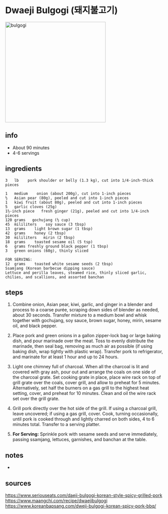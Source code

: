 # Dwaeji Bulgogi (돼지불고기)  
<img src="https://www.maangchi.com/wp-content/uploads/2012/11/doejibulgogi_onaplate.jpg" alt="bulgogi" width="320"/>  

## info  
* About 90 minutes  
* 4-6 servings  

## ingredients  
```
3   lb    pork shoulder or belly (1.3 kg), cut into 1/4-inch-thick pieces

1   medium    onion (about 200g), cut into 1-inch pieces
½   Asian pear (80g), peeled and cut into 1-inch pieces
1   kiwi fruit (about 80g), peeled and cut into 1-inch pieces
5   garlic cloves (25g)
1½-inch piece   fresh ginger (21g), peeled and cut into 1/4-inch pieces
120 grams   gochujang (½ cup)
45  mililiters    soy sauce (3 tbsp)
13  grams    light brown sugar (1 tbsp)
42  grams    honey (2 tbsp)
30  mililiters   mirin (2 tbsp)
18  grams    toasted sesame oil (5 tsp)
6   grams freshly ground black pepper (1 tbsp)
3   green onions (60g), thinly sliced

FOR SERVING:
12  grams    toasted white sesame seeds (2 tbsp)
Ssamjang (Korean barbecue dipping sauce)
Lettuce and perilla leaves, steamed rice, thinly sliced garlic, chilies, and scallions, and assorted banchan 
```

## steps  
1. Combine onion, Asian pear, kiwi, garlic, and ginger in a blender and process to a coarse purée, scraping down sides of blender as needed, about 30 seconds. Transfer mixture to a medium bowl and whisk together with gochujang, soy sauce, brown sugar, honey, mirin, sesame oil, and black pepper.

2. Place pork and green onions in a gallon zipper-lock bag or large baking dish, and pour marinade over the meat. Toss to evenly distribute the marinade, then seal bag, removing as much air as possible (if using baking dish, wrap tightly with plastic wrap). Transfer pork to refrigerator, and marinate for at least 1 hour and up to 24 hours.

3. Light one chimney full of charcoal. When all the charcoal is lit and covered with gray ash, pour out and arrange the coals on one side of the charcoal grate. Set cooking grate in place, place wire rack on top of grill grate over the coals, cover grill, and allow to preheat for 5 minutes. Alternatively, set half the burners on a gas grill to the highest heat setting, cover, and preheat for 10 minutes. Clean and oil the wire rack set over the grill grate.

4. Grill pork directly over the hot side of the grill. If using a charcoal grill, leave uncovered; if using a gas grill, cover. Cook, turning occasionally, until pork is cooked through and lightly charred on both sides, 4 to 6 minutes total. Transfer to a serving platter.

5. **For Serving:** Sprinkle pork with sesame seeds and serve immediately, passing ssamjang, lettuces, garnishes, and banchan at the table.

## notes  
* 

## sources   
https://www.seriouseats.com/daeji-bulgogi-korean-style-spicy-grilled-pork  
https://www.maangchi.com/recipe/dwaejibulgogi  
https://www.koreanbapsang.com/dweji-bulgogi-korean-spicy-pork-bbq/  
